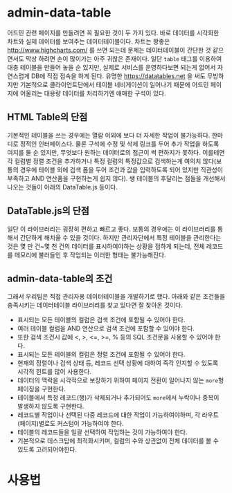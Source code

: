 # admin-data-table
어드민 관련 페이지를 만들려면 꼭 필요한 것이 두 가지 있다. 바로 데이터를 시각화한 차트와 실제 데이터를 보여주는 데이터테이블이다. 차트는 짱좋은 http://www.highcharts.com/ 를 쓰면 되는데 문제는 데이터테이블이 간단한 것 같으면서도 막상 하려면 손이 많이가는 아주 귀찮은 존재이다. 일단  `table` 태그를 이용하여 대충 테이블을 만들어 놓을 순 있지만, 실제로 서비스를 운영하다보면 되는게 없어서 자연스럽게 DB에 직접 접속을 하게 된다. 유명한 https://datatables.net 을 써도 무방하지만 기본적으로 클라이언트단에서 테이블 네비게이션이 일어나기 때문에 어드민 페이지에 어울리는 대용량 데이터를 처리하기엔 애매한 구석이 있다.

## HTML Table의 단점
기본적인 테이블을 쓰는 경우에는 열람 이외에 보다 더 자세한 작업이 불가능하다. 한마디로 정적인 인터페이스다. 물론 구석에 수정 및 삭제 링크를 두어 추가 작업을 하도록 여지를 둘 순 있지만, 무엇보다 원하는 데이터로의 접근이 썩 편하지가 못하다. 이를테면 각 컬럼별 정렬 조건을 추가하거나 특정 컬럼의 특정값으로 검색하는게 여의치 않다(보통의 경우에 테이블 외에 검색 폼을 두어 조건과 값을 입력하도록 되어 있지만 직관성이 부족하고 AND 연산폼을 구현하는게 쉽지 않다). 쌩 테이블의 후달리는 점들을 개선해서 나오는 것들이 아래의 DataTable.js 등이다.

## DataTable.js의 단점
일단 이 라이브러리는 굉장히 편하고 빠르고 좋다. 보통의 경우에는 이 라이브러리를 통해서 간단하게 해치울 수 있을 것이다. 하지만 관리자단에서 특정 테이블을 관리한다는 것은 몇 만 건~몇 천 건의 데이터를 표시하여야하는 상황을 접하게 되는데, 전체 레코드를 메모리에 불러들인 후 작업되는 이러한 형태는 불가능해진다. 

## admin-data-table의 조건
그래서 우리팀은 직접 관리자용 데이터테이블을 개발하기로 했다. 아래와 같은 조건들을 충족시키는 데이터테이블 라이브러리를 찾고 있다면 잘 찾아온 것이다.

- 표시되는 모든 테이블의 컬럼은 검색 조건에 포함될 수 있어야 한다.
- 여러 테이블 컬럼을 AND 연산으로 검색 조건에 포함할 수 있어야 한다.
- 또한 검색 조건시 값에 <, >, <=, >=, % 등의 SQL 조건문을 사용할 수 있어야 한다.
- 표시되는 모든 테이블의 컬럼은 정렬 조건에 포함될 수 있어야 한다.
- 현재의 정렬이나 검색 상태 등, 레코드 선택 상황에 대하여 즉각 인지할 수 있도록 시각적 힌트를 많이 사용한다.
- 데이터의 맥락을 시각적으로 보장하기 위하여 페이지 전환이 일어나지 않는 `more`형 페이징을 구현한다.
- 테이블에서 특정 레코드(행)가 삭제되거나 추가되어도 `more`에서 누락이나 중복이 발생하지 않도록 구현한다.
- 레코드별 작업이나 선택된 다중 레코드에 대한 작업이 가능하여야하며, 각 라우트(페이지)별로도 커스텀이 가능하여야 한다.
- 테이블의 레코드들을 일괄 선택하여 작업하는 것이 가능하여야 한다.
- 기본적으로 데스크탑에 최적화시키며, 컬럼의 수와 상관없이 전체 데이터를 볼 수 있도록 고려되어야한다.

# 사용법


